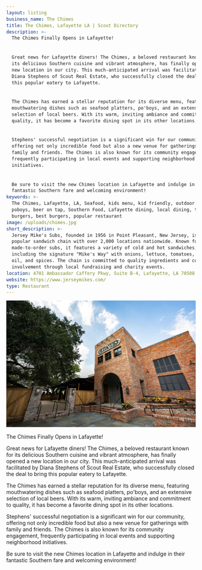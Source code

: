 ```yaml
---
layout: listing
business_name: The Chimes
title: The Chimes, Lafayette LA | Scout Directory
description: >-
  The Chimes Finally Opens in Lafayette!


  Great news for Lafayette diners! The Chimes, a beloved restaurant known for
  its delicious Southern cuisine and vibrant atmosphere, has finally opened a
  new location in our city. This much-anticipated arrival was facilitated by
  Diana Stephens of Scout Real Estate, who successfully closed the deal to bring
  this popular eatery to Lafayette.


  The Chimes has earned a stellar reputation for its diverse menu, featuring
  mouthwatering dishes such as seafood platters, po'boys, and an extensive
  selection of local beers. With its warm, inviting ambiance and commitment to
  quality, it has become a favorite dining spot in its other locations.


  Stephens' successful negotiation is a significant win for our community,
  offering not only incredible food but also a new venue for gatherings with
  family and friends. The Chimes is also known for its community engagement,
  frequently participating in local events and supporting neighborhood
  initiatives.


  Be sure to visit the new Chimes location in Lafayette and indulge in their
  fantastic Southern fare and welcoming environment!
keywords: >-
  The Chimes, Lafayette, LA, Seafood, kids menu, kid friendly, outdoor seating,
  poboys, beer on tap, Southern Food, Lafayette dining, local dining, tasty
  burgers, best burgers, popular restaurant
image: /uploads/chimes.jpg
short_description: >-
  Jersey Mike's Subs, founded in 1956 in Point Pleasant, New Jersey, is a
  popular sandwich chain with over 2,000 locations nationwide. Known for fresh,
  made-to-order subs, it features a variety of cold and hot sandwiches,
  including the signature "Mike's Way" with onions, lettuce, tomatoes, vinegar,
  oil, and spices. The chain is committed to quality ingredients and community
  involvement through local fundraising and charity events.
location: 4701 Ambassador Caffery Pkwy, Suite B-4, Lafayette, LA 70508
website: https://www.jerseymikes.com/
type: Restaurant
---
```

![Chimes Lafayette, LA, Southern Restaurant, Louisiana southern food, outdoor seating, kid friendly restaurant](/uploads/chimes-1.jpg "The Chimes, Lafayette, LA")

The Chimes Finally Opens in Lafayette!

Great news for Lafayette diners! The Chimes, a beloved restaurant known for its delicious Southern cuisine and vibrant atmosphere, has finally opened a new location in our city. This much-anticipated arrival was facilitated by Diana Stephens of Scout Real Estate, who successfully closed the deal to bring this popular eatery to Lafayette.

The Chimes has earned a stellar reputation for its diverse menu, featuring mouthwatering dishes such as seafood platters, po'boys, and an extensive selection of local beers. With its warm, inviting ambiance and commitment to quality, it has become a favorite dining spot in its other locations.

Stephens' successful negotiation is a significant win for our community, offering not only incredible food but also a new venue for gatherings with family and friends. The Chimes is also known for its community engagement, frequently participating in local events and supporting neighborhood initiatives.

Be sure to visit the new Chimes location in Lafayette and indulge in their fantastic Southern fare and welcoming environment!
